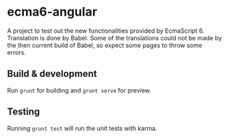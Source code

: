 # ecma6-angular

A project to test out the new functionalities provided by EcmaScript 6. Translation is done by Babel. Some of the translations could not be made by the then current build of Babel, so expect some pages to throw some errors.

## Build & development

Run `grunt` for building and `grunt serve` for preview.

## Testing

Running `grunt test` will run the unit tests with karma.
